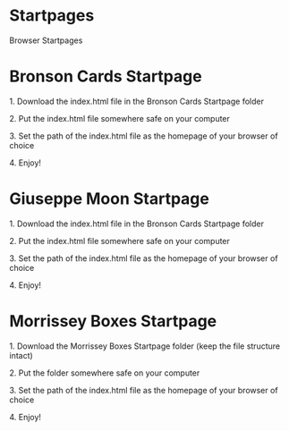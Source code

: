 # Startpages
Browser Startpages

<h1>Bronson Cards Startpage</h1>
<p>1. Download the index.html file in the Bronson Cards Startpage folder</p>
<p>2. Put the index.html file somewhere safe on your computer</p>
<p>3. Set the path of the index.html file as the homepage of your browser of choice</p>
<p>4. Enjoy!</p>

<h1>Giuseppe Moon Startpage</h1>
<p>1. Download the index.html file in the Bronson Cards Startpage folder</p>
<p>2. Put the index.html file somewhere safe on your computer</p>
<p>3. Set the path of the index.html file as the homepage of your browser of choice</p>
<p>4. Enjoy!</p>

<h1>Morrissey Boxes Startpage</h1>
<p>1. Download the Morrissey Boxes Startpage folder (keep the file structure intact)</p>
<p>2. Put the folder somewhere safe on your computer</p>
<p>3. Set the path of the index.html file as the homepage of your browser of choice</p>
<p>4. Enjoy!</p>
